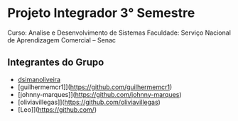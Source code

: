 # Projeto Integrador 3° Semestre

Curso: Analise e Desenvolvimento de Sistemas
Faculdade:  Serviço Nacional de Aprendizagem Comercial – Senac

## Integrantes do Grupo

- [dsimanoliveira](https://github.com/dsimanoliveira)
- [guilhermemcr1]](https://github.com/guilhermemcr1)
- [johnny-marques]](https://github.com/johnny-marques)
- [oliviavillegas]](https://github.com/oliviavillegas)
- [Leo]](https://github.com/)
